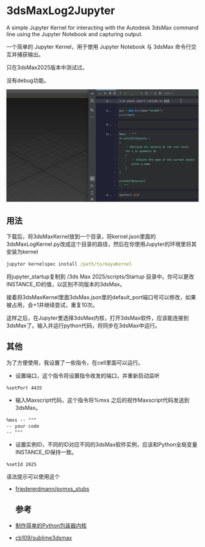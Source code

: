 # 3dsMaxLog2Jupyter
A simple Jupyter Kernel for interacting with the Autodesk 3dsMax command line using the Jupyter Notebook and capturing output.

一个简单的 Jupyter Kernel，用于使用 Jupyter Notebook 与 3dsMax 命令行交互并捕获输出。

只在3dsMax2025版本中测试过。

没有debug功能。

![max_show1](https://raw.githubusercontent.com/PDE26jjk/misc/main/img/max_show1.gif)

## 用法

下载后，将3dsMaxKernel放到一个目录，将kernel.json里面的3dsMaxLogKernel.py改成这个目录的路径，然后在你使用Jupyter的环境里将其安装为kernel

```cmd
jupyter kernelspec install /path/to/mayaKernel
```

将jupyter_startup复制到 /3ds Max 2025/scripts/Startup 目录中。你可以更改INSTANCE_ID的值，以区别不同版本的3dsMax。

接着将3dsMaxKernel里面3dsMax.json里的default_port端口号可以修改，如果被占用，会+1并继续尝试，重复10次。

这样之后，在Jupyter里选择3dsMax内核，打开3dsMax软件，应该能连接到3dsMax了。输入并运行python代码，将同步在3dsMax中运行。

## 其他

为了方便使用，我设置了一些指令，在cell里面可以运行。

- 设置端口，这个指令将设置指令收发的端口，并重新启动监听

```
%setPort 4435
```

- 输入Maxscript代码，这个指令将%mxs 之后的视作Maxscript代码发送到3dsMax。

```
%mxs -- """ 
-- your code
-- """
```

- 设置实例ID，不同的ID对应不同的3dsMax软件实例，应该和Python全局变量INSTANCE_ID保持一致。

```
%setId 2025
```


语法提示可以使用这个

- [friedererdmann/pymxs_stubs](https://github.com/friedererdmann/pymxs_stubs)

  

  ## 参考

- [制作简单的Python包装器内核](https://daobook.github.io/jupyter_client/wrapperkernels.html)
- [cb109/sublime3dsmax](https://github.com/cb109/sublime3dsmax)